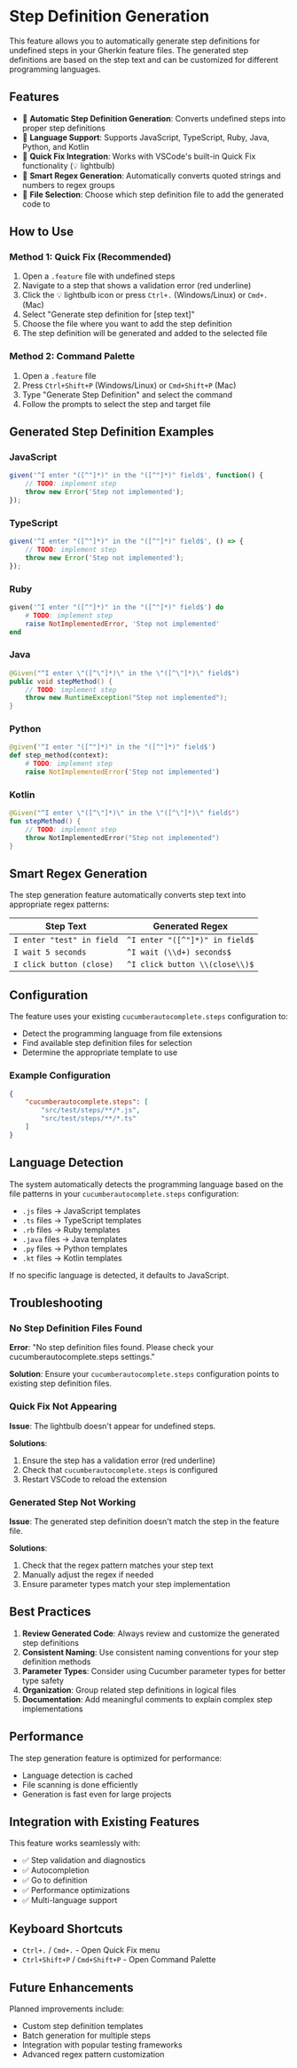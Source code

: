 # Step Definition Generation

This feature allows you to automatically generate step definitions for undefined steps in your Gherkin feature files. The generated step definitions are based on the step text and can be customized for different programming languages.

## Features

- 🔧 **Automatic Step Definition Generation**: Converts undefined steps into proper step definitions
- 🎯 **Language Support**: Supports JavaScript, TypeScript, Ruby, Java, Python, and Kotlin
- 🚀 **Quick Fix Integration**: Works with VSCode's built-in Quick Fix functionality (💡 lightbulb)
- 🎨 **Smart Regex Generation**: Automatically converts quoted strings and numbers to regex groups
- 📂 **File Selection**: Choose which step definition file to add the generated code to

## How to Use

### Method 1: Quick Fix (Recommended)

1. Open a `.feature` file with undefined steps
2. Navigate to a step that shows a validation error (red underline)
3. Click the 💡 lightbulb icon or press `Ctrl+.` (Windows/Linux) or `Cmd+.` (Mac)
4. Select "Generate step definition for [step text]"
5. Choose the file where you want to add the step definition
6. The step definition will be generated and added to the selected file

### Method 2: Command Palette

1. Open a `.feature` file
2. Press `Ctrl+Shift+P` (Windows/Linux) or `Cmd+Shift+P` (Mac)
3. Type "Generate Step Definition" and select the command
4. Follow the prompts to select the step and target file

## Generated Step Definition Examples

### JavaScript
```javascript
given('^I enter "([^"]*)" in the "([^"]*)" field$', function() {
    // TODO: implement step
    throw new Error('Step not implemented');
});
```

### TypeScript
```typescript
given('^I enter "([^"]*)" in the "([^"]*)" field$', () => {
    // TODO: implement step
    throw new Error('Step not implemented');
});
```

### Ruby
```ruby
given('^I enter "([^"]*)" in the "([^"]*)" field$') do
    # TODO: implement step
    raise NotImplementedError, 'Step not implemented'
end
```

### Java
```java
@Given("^I enter \"([^\"]*)\" in the \"([^\"]*)\" field$")
public void stepMethod() {
    // TODO: implement step
    throw new RuntimeException("Step not implemented");
}
```

### Python
```python
@given('^I enter "([^"]*)" in the "([^"]*)" field$')
def step_method(context):
    # TODO: implement step
    raise NotImplementedError('Step not implemented')
```

### Kotlin
```kotlin
@Given("^I enter \"([^\"]*)\" in the \"([^\"]*)\" field$")
fun stepMethod() {
    // TODO: implement step
    throw NotImplementedError("Step not implemented")
}
```

## Smart Regex Generation

The step generation feature automatically converts step text into appropriate regex patterns:

| Step Text | Generated Regex |
|-----------|-----------------|
| `I enter "test" in field` | `^I enter "([^"]*)" in field$` |
| `I wait 5 seconds` | `^I wait (\\d+) seconds$` |
| `I click button (close)` | `^I click button \\(close\\)$` |

## Configuration

The feature uses your existing `cucumberautocomplete.steps` configuration to:
- Detect the programming language from file extensions
- Find available step definition files for selection
- Determine the appropriate template to use

### Example Configuration

```json
{
    "cucumberautocomplete.steps": [
        "src/test/steps/**/*.js",
        "src/test/steps/**/*.ts"
    ]
}
```

## Language Detection

The system automatically detects the programming language based on the file patterns in your `cucumberautocomplete.steps` configuration:

- `.js` files → JavaScript templates
- `.ts` files → TypeScript templates
- `.rb` files → Ruby templates
- `.java` files → Java templates
- `.py` files → Python templates
- `.kt` files → Kotlin templates

If no specific language is detected, it defaults to JavaScript.

## Troubleshooting

### No Step Definition Files Found
**Error**: "No step definition files found. Please check your cucumberautocomplete.steps settings."

**Solution**: Ensure your `cucumberautocomplete.steps` configuration points to existing step definition files.

### Quick Fix Not Appearing
**Issue**: The lightbulb doesn't appear for undefined steps.

**Solutions**:
1. Ensure the step has a validation error (red underline)
2. Check that `cucumberautocomplete.steps` is configured
3. Restart VSCode to reload the extension

### Generated Step Not Working
**Issue**: The generated step definition doesn't match the step in the feature file.

**Solutions**:
1. Check that the regex pattern matches your step text
2. Manually adjust the regex if needed
3. Ensure parameter types match your step implementation

## Best Practices

1. **Review Generated Code**: Always review and customize the generated step definitions
2. **Consistent Naming**: Use consistent naming conventions for your step definition methods
3. **Parameter Types**: Consider using Cucumber parameter types for better type safety
4. **Organization**: Group related step definitions in logical files
5. **Documentation**: Add meaningful comments to explain complex step implementations

## Performance

The step generation feature is optimized for performance:
- Language detection is cached
- File scanning is done efficiently
- Generation is fast even for large projects

## Integration with Existing Features

This feature works seamlessly with:
- ✅ Step validation and diagnostics
- ✅ Autocompletion
- ✅ Go to definition
- ✅ Performance optimizations
- ✅ Multi-language support

## Keyboard Shortcuts

- `Ctrl+.` / `Cmd+.` - Open Quick Fix menu
- `Ctrl+Shift+P` / `Cmd+Shift+P` - Open Command Palette

## Future Enhancements

Planned improvements include:
- Custom step definition templates
- Batch generation for multiple steps
- Integration with popular testing frameworks
- Advanced regex pattern customization